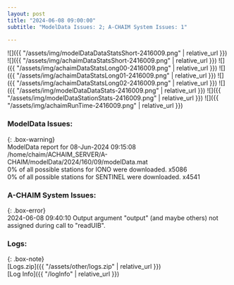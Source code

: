 ```yaml
---
layout: post
title: "2024-06-08 09:00:00"
subtitle: "ModelData Issues: 2; A-CHAIM System Issues: 1"

---
```


![]({{ "/assets/img/modelDataDataStatsShort-2416009.png" | relative_url }})
![]({{ "/assets/img/achaimDataStatsShort-2416009.png" | relative_url }})
![]({{ "/assets/img/achaimDataStatsLong00-2416009.png" | relative_url }})
![]({{ "/assets/img/achaimDataStatsLong01-2416009.png" | relative_url }})
![]({{ "/assets/img/achaimDataStatsLong02-2416009.png" | relative_url }})
![]({{ "/assets/img/modelDataDataStats-2416009.png" | relative_url }})
![]({{ "/assets/img/modelDataStationStats-2416009.png" | relative_url }})
![]({{ "/assets/img/achaimRunTime-2416009.png" | relative_url }})


### ModelData Issues:  
  
{: .box-warning}  
 ModelData report for 08-Jun-2024 09:15:08   
 /home/chaim/ACHAIM_SERVER/A-CHAIM/modelData/2024/160/09/modelData.mat   
 0% of all possible stations for IONO were downloaded. x5086   
 0% of all possible stations for SENTINEL were downloaded. x4541   
  
### A-CHAIM System Issues:  
  
{: .box-error}  
2024-06-08 09:40:10 Output argument "output" (and maybe others) not assigned during call to "readUIB".  

### Logs:  
  
{: .box-note}  
[Logs.zip]({{ "/assets/other/logs.zip" | relative_url }})  
[Log Info]({{ "/logInfo" | relative_url }})  
